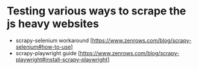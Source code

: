 # Testing various ways to scrape the js heavy websites

- scrapy-selenium workaround [https://www.zenrows.com/blog/scrapy-selenium#how-to-use]
- scrapy-playwright guide [https://www.zenrows.com/blog/scrapy-playwright#install-scrapy-playwright]